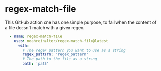 # regex-match-file

This GitHub action one has one simple purpose, to fail when the content of a file doesn't match with a given regex.

```yaml
  - name: regex-match-file
    uses: noahreinalter/regex-match-file@latest
      with:
        # The regex pattern you want to use as a string
        regex_pattern: 'regex_pattern'
        # The path to the file as a string
        path: 'path'
```
